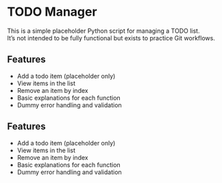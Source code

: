 # TODO Manager

This is a simple placeholder Python script for managing a TODO list.  
It’s not intended to be fully functional but exists to practice Git workflows.

## Features

- Add a todo item (placeholder only)
- View items in the list
- Remove an item by index
- Basic explanations for each function
- Dummy error handling and validation

## Features

- Add a todo item (placeholder only)
- View items in the list
- Remove an item by index
- Basic explanations for each function
- Dummy error handling and validation














